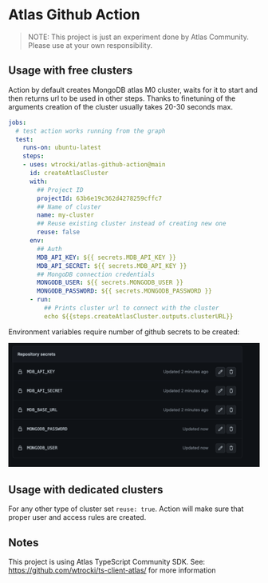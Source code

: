 # Atlas Github Action

> NOTE: This project is just an experiment done by Atlas Community. 
Please use at your own responsibility.

## Usage with free clusters

Action by default creates MongoDB atlas M0 cluster, waits for it to start and then returns url to be used in other steps.
Thanks to finetuning of the arguments creation of the cluster usually takes 20-30 seconds max. 

```yaml
jobs:
  # test action works running from the graph
  test:
    runs-on: ubuntu-latest
    steps:
    - uses: wtrocki/atlas-github-action@main
      id: createAtlasCluster
      with:
        ## Project ID
        projectId: 63b6e19c362d4278259cffc7
        ## Name of cluster
        name: my-cluster
        ## Reuse existing cluster instead of creating new one
        reuse: false
      env:
        ## Auth
        MDB_API_KEY: ${{ secrets.MDB_API_KEY }}
        MDB_API_SECRET: ${{ secrets.MDB_API_KEY }}
        ## MongoDB connection credentials
        MONGODB_USER: ${{ secrets.MONGODB_USER }}
        MONGODB_PASSWORD: ${{ secrets.MONGODB_PASSWORD }}
      - run: 
          ## Prints cluster url to connect with the cluster
          echo ${{steps.createAtlasCluster.outputs.clusterURL}}
```

Environment variables require number of github secrets to be created:

![./resources/secrets.png](./resources/secrets.png)

## Usage with dedicated clusters

For any other type of cluster set `reuse: true`. Action will make sure that proper user and access rules are created. 
 
## Notes

This project is using Atlas TypeScript Community SDK.
See: https://github.com/wtrocki/ts-client-atlas/ for more information

